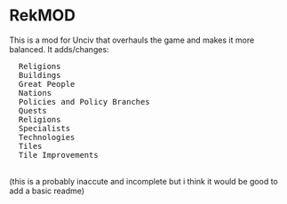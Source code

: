 # RekMOD
This is a mod for Unciv that overhauls the game and makes it more balanced.
It adds/changes: 
<pre>  Religions 
  Buildings
  Great People 
  Nations 
  Policies and Policy Branches 
  Quests 
  Religions 
  Specialists 
  Technologies 
  Tiles 
  Tile Improvements </pre>
 \
(this is a probably inaccute and incomplete but i think it would be good to add a basic readme)

